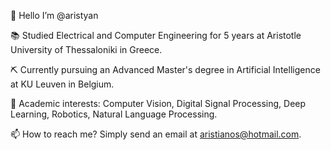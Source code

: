 👋 Hello I’m @aristyan

📚 Studied Electrical and Computer Engineering for 5 years at Aristotle University of Thessaloniki in Greece.

⛏ Currently pursuing an Advanced Master's degree in Artificial Intelligence at KU Leuven in Belgium.

🎈 Academic interests: Computer Vision, Digital Signal Processing, Deep Learning, Robotics, Natural Language Processing.

📫 How to reach me? Simply send an email at aristianos@hotmail.com.
